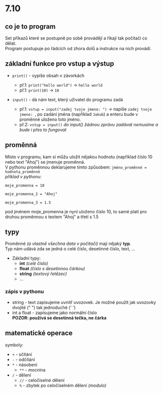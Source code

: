 # 7.10

## co je to program
Set příkazů které se postupně po sobě provádějí a říkají tak počítači co dělat.
\
Program postupuje po řádcích od zhora dolů a instrukce na nich provádí.


## základní funkce pro vstup a výstup
- `print()` - vypíše obsah v závorkách
    - př.1: `print("hello world")` -> `hello world`
    - př.1: `print(10)` -> `10`

- `input()` - dá nám text, který uživatel do programu zadá
    - př.1: `vstup = input("zadej tvoje jmeno: ")` -> napíše `zadej tvoje jmeno: `, po zadání jména (například `Jakub`) a enteru bude v proměnné uloženo toto jméno. 
    - př.2: `vstup = input()` *do input() žádnou zprávu zadávat nemusíme a bude i přes to fungovat*

## proměnná
Místo v programu, kam si můžu uložit nějakou hodnotu (například číslo 10 nebo text "Ahoj") se jmenuje proměnná.
\
V pythonu proměnnou deklarujeme tímto způsobem: `jméno_proměnné = hodnota_proměnné`
\
*příklad v pythonu:*
```
moje_promenna = 10

moje_promenna_2 = "Ahoj"

moje_promenna_3 = 1.5
```
pod jménem moje_promenna je nyní uloženo číslo 10, to samé platí pro druhou proměnnou s textem "Ahoj" a třetí s 1.5

## typy
Proměnné *(a vlastně všechna data v počítači)* mají nějaký **typ**.
\
Typ nám udává zda se jedná o celé číslo, desetinné číslo, text, ...
- Základní typy:
    - **int** *(celé číslo)*
    - **float** *(číslo s desetinnou čárkou)*
    - **string** *(textový řetězec)*
    - ...

### zápis v pythonu
- string - text zapisujeme uvnitř uvozovek. Je možné použít jak uvozovky dvojité (" ") tak jednoduché (' ')
- int a float - zapisujeme jako normální číslo
\
**POZOR: používá se desetinná tečka, ne čárka**


## matematické operace
symboly:

- `+` - sčítání
- `-` - odčítání
- `*` - násobení
    - `**` - mocnina
- `/` - dělení
    - `//` - celočíselné dělení
    - `%` - zbytek po celočíselném dělení *(modulo)*